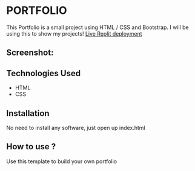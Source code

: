 # PORTFOLIO
This Portfolio is a small project using HTML / CSS and Bootstrap. I will be using this to show my projects!
[Live Replit deployment]()
## Screenshot:


## Technologies Used
* HTML
* CSS
## Installation
No need to install any software, just open up index.html
## How to use ?
Use this template to build your own portfolio
